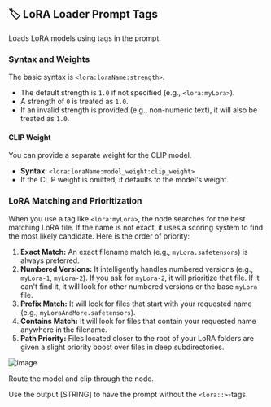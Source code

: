 ## 🏷️ LoRA Loader Prompt Tags

Loads LoRA models using tags in the prompt.

### Syntax and Weights

The basic syntax is `<lora:loraName:strength>`.

-   The default strength is `1.0` if not specified (e.g., `<lora:myLora>`).
-   A strength of `0` is treated as `1.0`.
-   If an invalid strength is provided (e.g., non-numeric text), it will also be treated as `1.0`.

#### CLIP Weight
You can provide a separate weight for the CLIP model.

-   **Syntax**: `<lora:loraName:model_weight:clip_weight>`
-   If the CLIP weight is omitted, it defaults to the model's weight.

### LoRA Matching and Prioritization

When you use a tag like `<lora:myLora>`, the node searches for the best matching LoRA file. If the name is not exact, it uses a scoring system to find the most likely candidate. Here is the order of priority:

1.  **Exact Match:** An exact filename match (e.g., `myLora.safetensors`) is always preferred.
2.  **Numbered Versions:** It intelligently handles numbered versions (e.g., `myLora-1`, `myLora-2`). If you ask for `myLora-2`, it will prioritize that file. If it can't find it, it will look for other numbered versions or the base `myLora` file.
3.  **Prefix Match:** It will look for files that start with your requested name (e.g., `myLoraAndMore.safetensors`).
4.  **Contains Match:** It will look for files that contain your requested name anywhere in the filename.
5.  **Path Priority:** Files located closer to the root of your LoRA folders are given a slight priority boost over files in deep subdirectories.


![image](https://github.com/user-attachments/assets/595fdb36-1442-4c0a-abf4-b1779674c515)

Route the model and clip through the node.

Use the output [STRING] to have the prompt without the `<lora::>`-tags.
